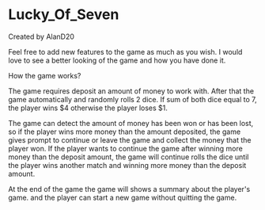 # Lucky_Of_Seven
Created by AlanD20

Feel free to add new features to the game as much as you wish. I would love to see a better looking of the game and how you have done it.

How the game works?

The game requires deposit an amount of money to work with. After that the game automatically and randomly rolls 2 dice. If sum of both dice equal to 7, the player wins $4 otherwise the player loses $1.

The game can detect the amount of money has been won or has been lost, so if the player wins more money than the amount deposited, the game gives prompt to continue or leave the game and collect the money that the player won. If the player wants to continue the game after winning more money than the deposit amount, the game will continue rolls the dice until the player wins another match and winning more money than the deposit amount.

At the end of the game the game will shows a summary about the player's game. and the player can start a new game without quitting the game.
